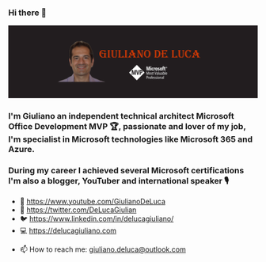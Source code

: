 ### Hi there 👋
![Giuliano De Luca](https://github.com/giuleon/giuleon/blob/master/GitHubArt.png)
### I'm Giuliano an independent technical architect Microsoft Office Development MVP 🏆, passionate and lover of my job, I'm specialist in Microsoft technologies like Microsoft 365 and Azure.
### During my career I achieved several Microsoft certifications I'm also a blogger, YouTuber and international speaker 🎙

- 🎥 https://www.youtube.com/GiulianoDeLuca
- 💼 https://twitter.com/DeLucaGiulian
- 🐦 https://www.linkedin.com/in/delucagiuliano/
- 💻 https://delucagiuliano.com

<!--
**giuleon/giuleon** is a ✨ _special_ ✨ repository because its `README.md` (this file) appears on your GitHub profile.

Here are some ideas to get you started:

- 🔭 I’m currently working on ...
- 🌱 I’m currently learning ...
- 👯 I’m looking to collaborate on ...
- 🤔 I’m looking for help with ...
- 💬 Ask me about ...
- 📫 How to reach me: giuliano.deluca@outlook.com
- 😄 Pronouns: ...
- ⚡ Fun fact: ...
-->

- 📫 How to reach me: giuliano.deluca@outlook.com
